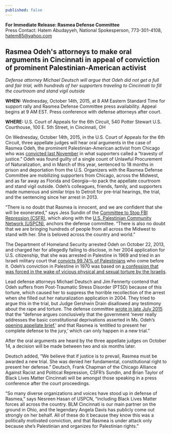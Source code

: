 ```yaml
---
published: false
---
```


**For Immediate Release: Rasmea Defense Committee**
<br>Press Contact: Hatem Abudayyeh, National Spokesperson, 773-301-4108, hatem85@yahoo.com
 
## Rasmea Odeh's attorneys to make oral arguments in Cincinnati in appeal of conviction of prominent Palestinian-American activist
_Defense attorney Michael Deutsch will argue that Odeh did not get a full and fair trial, with hundreds of her supporters traveling to Cincinnati to fill the courtroom and stand vigil outside_ 

**WHEN:** Wednesday, October 14th, 2015, at 8 AM Eastern Standard Time for support rally and Rasmea Defense Committee press availability. Appeal begins at 9 AM EST. Press conference with defense attorneys after court.
 
**WHERE:** U.S. Court of Appeals for the 6th Circuit, 540 Potter Stewart U.S. Courthouse, 100 E. 5th Street, in Cincinnati, OH
 
On Wednesday, October 14th, 2015, in the U.S. Court of Appeals for the 6th Circuit, three appellate judges will hear oral arguments in the case of Rasmea Odeh, the prominent Palestinian-American activist from Chicago who was [convicted last November](http://justice4rasmea.org/news/2014/11/10/rasmea-found-guilty/) in what supporters called a “travesty of justice.” Odeh was found guilty of a single count of Unlawful Procurement of Naturalization, and in March of this year, sentenced to 18 months in prison and deportation from the U.S. Organizers with the Rasmea Defense Committee are mobilizing supporters from Chicago, across the Midwest, and as far away as Florida and Georgia—to pack the appellate courtroom and stand vigil outside.  Odeh’s colleagues, friends, family, and supporters made numerous and similar trips to Detroit for pre-trial hearings, the trial, and the sentencing since her arrest in 2013. 
 
“There is no doubt that Rasmea is innocent, and we are confident that she will be exonerated,” says Jess Sundin of the [Committee to Stop FBI Repression (CSFR)](http://www.stopfbi.net/), which along with the [U.S. Palestinian Community Network (USPCN)](http://www.uspcn.org/), anchors the defense committee. “There is also no doubt that we are bringing hundreds of people from all across the Midwest to stand with her. She is beloved across the country and world.”
 
The Department of Homeland Security arrested Odeh on October 22, 2013, and charged her for allegedly failing to disclose, in her 2004 application for U.S. citizenship, that she was arrested in Palestine in 1969 and tried in an Israeli military court that [convicts 99.74% of Palestinians](http://www.haaretz.com/print-edition/news/nearly-100-of-all-military-court-cases-in-west-bank-end-in-conviction-haaretz-learns-1.398369) who come before it.  Odeh’s conviction in Palestine in 1970 was based on [a confession that was forced in the wake of vicious physical and sexual torture by the Israelis](http://www.truth-out.org/news/item/25910-tortured-and-raped-by-israel-persecuted-by-the-united-states). 
 
Lead defense attorneys Michael Deutsch and Jim Fennerty contend that Odeh suffers from Post-Traumatic Stress Disorder (PTSD) because of this torture, which caused her to suppress the horrible recollection of the arrest when she filled out her naturalization application in 2004. They tried to argue this in the trial, but Judge Gershwin Drain disallowed any testimony about the rape and torture.  The defense committee [wrote in late July 2015](http://justice4rasmea.org/news/2015/07/23/legal-team-files-new-brief/) that the “defense argues conclusively that the government ‘never really addresses the basic constitutional deprivations asserted in Ms. Odeh’s [opening appellate brief](http://www.stopfbi.net/sites/default/files/appellantbrief.pdf),’ and that Rasmea is ‘entitled to present her complete defense to the jury,’ which can only happen in a new trial.” 
 
After the oral arguments are heard by the three appellate judges on October 14, a decision will be made between two and six months later. 
 
Deutsch added, “We believe that if justice is to prevail, Rasmea must be awarded a new trial. She was denied her fundamental, constitutional right to present her defense.” Deutsch, Frank Chapman of the Chicago Alliance Against Racist and Political Repression, CSFR’s Sundin, and Brian Taylor of Black Lives Matter Cincinnati will be amongst those speaking in a press conference after the court proceedings.
 
“So many diverse organizations and voices have stood up in defense of Rasmea,” says Nesreen Hasan of USPCN, “including Black Lives Matter forces all across the country. BLM Cincinnati is our main partner on the ground in Ohio, and the legendary Angela Davis has publicly come out strongly on her behalf. All of these do it because they know this was a politically motivated conviction, and that Rasmea is under attack only because she’s Palestinian and organizes for Palestinian rights.”